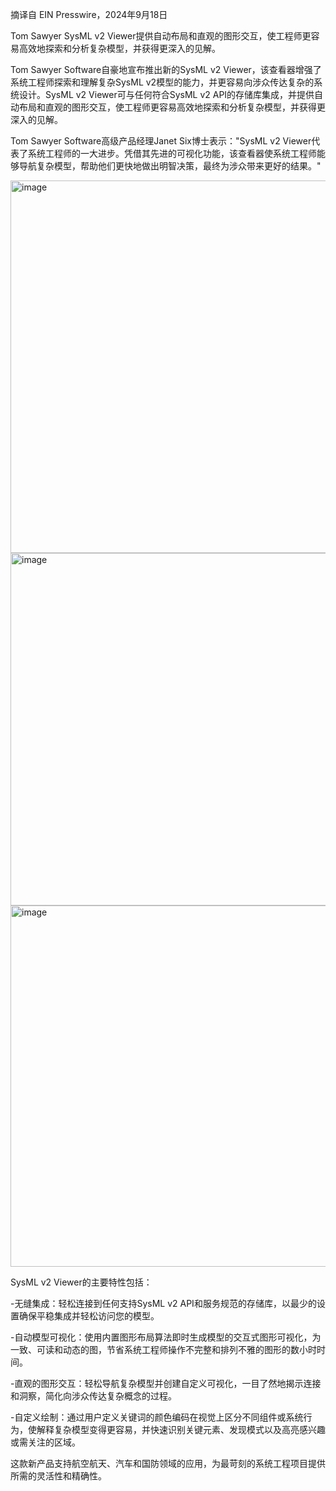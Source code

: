 摘译自 EIN Presswire，2024年9月18日

Tom Sawyer SysML v2 Viewer提供自动布局和直观的图形交互，使工程师更容易高效地探索和分析复杂模型，并获得更深入的见解。

Tom Sawyer Software自豪地宣布推出新的SysML v2 Viewer，该查看器增强了系统工程师探索和理解复杂SysML v2模型的能力，并更容易向涉众传达复杂的系统设计。SysML v2 Viewer可与任何符合SysML v2 API的存储库集成，并提供自动布局和直观的图形交互，使工程师更容易高效地探索和分析复杂模型，并获得更深入的见解。

Tom Sawyer Software高级产品经理Janet Six博士表示："SysML v2 Viewer代表了系统工程师的一大进步。凭借其先进的可视化功能，该查看器使系统工程师能够导航复杂模型，帮助他们更快地做出明智决策，最终为涉众带来更好的结果。"

<img width="1080" height="596" alt="image" src="https://github.com/user-attachments/assets/782a1194-83f5-4859-8d33-bc5674bbf18d" />

<img width="1080" height="564" alt="image" src="https://github.com/user-attachments/assets/141ca729-038d-4eb0-a501-94890279a64b" />

<img width="1080" height="578" alt="image" src="https://github.com/user-attachments/assets/98468831-8984-42ca-86a9-eca78048bf52" />

SysML v2 Viewer的主要特性包括：

-无缝集成：轻松连接到任何支持SysML v2 API和服务规范的存储库，以最少的设置确保平稳集成并轻松访问您的模型。

-自动模型可视化：使用内置图形布局算法即时生成模型的交互式图形可视化，为一致、可读和动态的图，节省系统工程师操作不完整和排列不雅的图形的数小时时间。

-直观的图形交互：轻松导航复杂模型并创建自定义可视化，一目了然地揭示连接和洞察，简化向涉众传达复杂概念的过程。

-自定义绘制：通过用户定义关键词的颜色编码在视觉上区分不同组件或系统行为，使解释复杂模型变得更容易，并快速识别关键元素、发现模式以及高亮感兴趣或需关注的区域。

这款新产品支持航空航天、汽车和国防领域的应用，为最苛刻的系统工程项目提供所需的灵活性和精确性。
